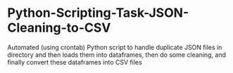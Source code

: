 # Python-Scripting-Task-JSON-Cleaning-to-CSV
Automated (using crontab) Python script to handle duplicate JSON files in directory and then loads them into dataframes, then do some cleaning, and finally convert these dataframes into CSV files
